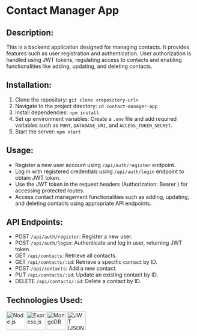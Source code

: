 # Contact Manager App

## Description:
This is a backend application designed for managing contacts. It provides features such as user registration and authentication. User authorization is handled using JWT tokens, regulating access to contacts and enabling functionalities like adding, updating, and deleting contacts.

## Installation:
1. Clone the repository: `git clone <repository-url>`
2. Navigate to the project directory: `cd contact-manager-app`
3. Install dependencies: `npm install`
4. Set up environment variables: Create a `.env` file and add required variables such as `PORT`, `DATABASE_URI`, and `ACCESS_TOKEN_SECRET`.
5. Start the server: `npm start`

## Usage:
- Register a new user account using `/api/auth/register` endpoint.
- Log in with registered credentials using `/api/auth/login` endpoint to obtain JWT token.
- Use the JWT token in the request headers (Authorization: Bearer <token>) for accessing protected routes.
- Access contact management functionalities such as adding, updating, and deleting contacts using appropriate API endpoints.

## API Endpoints:
- POST `/api/auth/register`: Register a new user.
- POST `/api/auth/login`: Authenticate and log in user, returning JWT token.
- GET `/api/contacts`: Retrieve all contacts.
- GET `/api/contacts/:id`: Retrieve a specific contact by ID.
- POST `/api/contacts`: Add a new contact.
- PUT `/api/contacts/:id`: Update an existing contact by ID.
- DELETE `/api/contacts/:id`: Delete a contact by ID.

## Technologies Used:
<div>
  <img src="https://upload.wikimedia.org/wikipedia/commons/d/d9/Node.js_logo.svg" alt="Node.js" width="50"/>
  <img src="https://expressjs.com/images/express-facebook-share.png" alt="Express.js" width="50"/>
  <img src="https://webassets.mongodb.com/_com_assets/cms/mongodb_logo1-76twgcu2dm.png" alt="MongoDB" width="50"/>
  <img src="https://jwt.io/img/pic_logo.svg" alt="JWT (JSON Web Tokens)" width="50"/>
</div>

